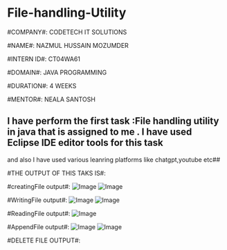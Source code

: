 # File-handling-Utility

#COMPANY#: CODETECH IT SOLUTIONS

#NAME#: NAZMUL HUSSAIN MOZUMDER

#INTERN ID#: CT04WA61

#DOMAIN#: JAVA PROGRAMMING

#DURATION#: 4 WEEKS

#MENTOR#: NEALA SANTOSH

##  I have perform the first task :File handling utility in java that is assigned to me . I have used Eclipse IDE editor tools for this task 
and also I have used various leanring platforms like chatgpt,youtube etc##

#THE OUTPUT OF THIS TAKS IS#:

#creatingFile output#:
![Image](https://github.com/user-attachments/assets/876a5e17-b721-448c-95ed-b14ae03ef73b)
![Image](https://github.com/user-attachments/assets/464ad978-795f-48ad-b1fb-a5a00861872e)




#WritingFile output#:
![Image](https://github.com/user-attachments/assets/60786447-0623-430f-8377-9fc9c403c168)
![Image](https://github.com/user-attachments/assets/57ef1eef-2a17-4b97-afab-98995373ae25)

#ReadingFile output#:
![Image](https://github.com/user-attachments/assets/47ae3d84-a4ca-4622-b2ca-7578b4878ed0)

#AppendFile output#:
![Image](https://github.com/user-attachments/assets/be54c37f-0706-4c67-99ac-a403d27d307c)
![Image](https://github.com/user-attachments/assets/ca33a3ab-cc1f-42c4-a015-0ea5ceb553ee)

#DELETE FILE OUTPUT#:




